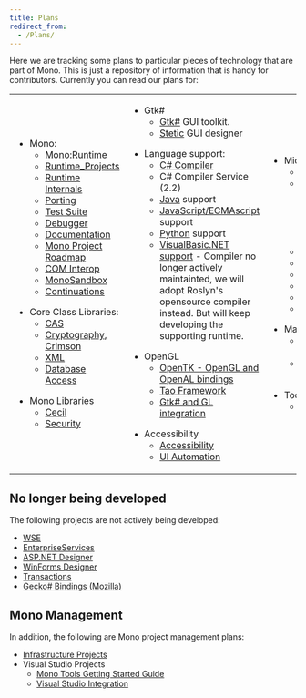 ```yaml
---
title: Plans
redirect_from:
  - /Plans/
---
```


Here we are tracking some plans to particular pieces of technology that are part of Mono. This is just a repository of information that is handy for contributors. Currently you can read our plans for:

<table>
<col width="33%" />
<col width="33%" />
<col width="33%" />
<tbody>
<tr class="odd">
<td align="left"><ul>
<li>Mono:
<ul>
<li><a href="/docs/advanced/runtime/">Mono:Runtime</a></li>
<li><a href="/docs/advanced/runtime/runtime-projects/">Runtime_Projects</a></li>
<li><a href="/docs/advanced/runtime/docs/">Runtime Internals</a></li>
<li><a href="/docs/advanced/runtime/porting/">Porting</a></li>
<li><a href="/community/contributing/test-suite/">Test Suite</a></li>
<li><a href="/docs/debug+profile/debug/debugger/">Debugger</a></li>
<li><a href="/docs/">Documentation</a></li>
<li><a href="/docs/about-mono/roadmap/">Mono Project Roadmap</a></li>
<li><a href="/docs/advanced/com-interop/">COM Interop</a></li>
<li><a href="/docs/advanced/sandbox/">MonoSandbox</a></li>
<li><a href="/archived/continuations" title="Continuations">Continuations</a></li>
</ul></li>
</ul>
<ul>
<li>Core Class Libraries:
<ul>
<li><a href="/docs/advanced/cas/">CAS</a></li>
<li><a href="/archived/cryptography" title="Cryptography">Cryptography</a>, <a href="/archived/crimson" title="Crimson">Crimson</a></li>
<li><a href="/docs/tools+libraries/libraries/xml/">XML</a></li>
<li><a href="/docs/database-access/">Database Access</a></li>
</ul></li>
</ul>
<ul>
<li>Mono Libraries
<ul>
<li><a href="/docs/tools+libraries/libraries/Mono.Cecil/">Cecil</a></li>
<li><a href="/docs/faq/security/">Security</a></li>
</ul></li>
</ul></td>
<td align="left"><ul>
<li>Gtk#
<ul>
<li><a href="/docs/gui/gtksharp/">Gtk#</a> GUI toolkit.</li>
<li><a href="/archived/stetic" title="Stetic">Stetic</a> GUI designer</li>
</ul></li>
</ul>
<ul>
<li>Language support:
<ul>
<li><a href="/docs/about-mono/languages/csharp/">C# Compiler</a></li>
<li>C# Compiler Service (2.2)</li>
<li><a href="/docs/about-mono/languages/java/">Java</a> support</li>
<li><a href="/archived/jscript" title="JScript">JavaScript/ECMAscript</a> support</li>
<li><a href="/archived/python" title="Python">Python</a> support</li>
<li><a href="/docs/about-mono/languages/visualbasic/">VisualBasic.NET support</a> - Compiler no longer actively maintainted, we will adopt Roslyn's opensource compiler instead.  But will keep developing the supporting runtime.</li>
</ul></li>
</ul>
<ul>
<li>OpenGL
<ul>
<li><a href="https://github.com/mono/opentk" title="OpenTK">OpenTK - OpenGL and OpenAL bindings</a></li>
<li><a href="/archived/tao" title="Tao">Tao Framework</a></li>
<li><a href="/archived/gtkglareasharp">Gtk# and GL integration</a></li>
</ul></li>
</ul>
<ul>
<li>Accessibility
<ul>
<li><a href="/archived/accessibility" title="Accessibility">Accessibility</a></li>
<li><a href="/archived/ui_automation" title="UI Automation">UI Automation</a></li>
</ul></li>
</ul></td>
<td align="left"><ul>
<li>Microsoft-compatible stack:
<ul>
<li><a href="/docs/database-access/adonet/">ADO.NET</a></li>
<li><a href="/docs/web/aspnet/">ASP.NET</a> - Not actively developed, as Microsoft is instead developing [ASP.NET vNext](http://www.asp.net/vnext) as an open source project.
<li><a href="/docs/gui/winforms/">WinForms</a></li>
<li><a href="/archived/systemmessaging">SystemMessaging</a></li>
<li><a href="/archived/olive" title="Olive">Olive</a> - Beyond 2.0</li>
<li><a href="/docs/tools+libraries/tools/xbuild/">Microsoft.Build</a></li>
<li><a href="/archived/systemquery" title="System.Query">System.Query</a></li>
<li><a href="/docs/web/moonlight/">Silverlight</a> and <a href="/docs/gui/wpf/">WPF</a></li>
</ul></li>
</ul>
<ul>
<li>MacOS X
<ul>
<li><a href="/docs/tools+libraries/libraries/monomac/">MonoMac</a> comprehensive MacOS X bindings.</li>
<li><a href="http://xamarin.com/platform">MonoTouch</a> Mono on iPhone/iPad/iOS</li>
</ul></li>
</ul>
<ul>
<li>Tools
<ul>
<li><a href="/docs/tools+libraries/tools/gendarme/roadmap/">Gendarme</a></li>
</ul></li>
</ul></td>
</tr>
</tbody>
</table>

No longer being developed
-------------------------

The following projects are not actively being developed:

* [WSE](/archived/wse)
* [EnterpriseServices](/archived/enterpriseservices)
* [ASP.NET Designer](/archived/aspnet_visual_designer)
* [WinForms Designer](/archived/winforms_designer)
* [Transactions](/archived/transactions)
* [Gecko# Bindings (Mozilla)](/archived/geckosharp)

Mono Management
---------------
In addition, the following are Mono project management plans:

-   [Infrastructure Projects](/archived/infrastructureprojects "InfrastructureProjects")
-   Visual Studio Projects
    -   [Mono Tools Getting Started Guide](/archived/gettingstartedwithmonotools "GettingStartedWithMonoTools")
    -   [Visual Studio Integration](/archived/visual_studio_integration "Visual Studio Integration")



